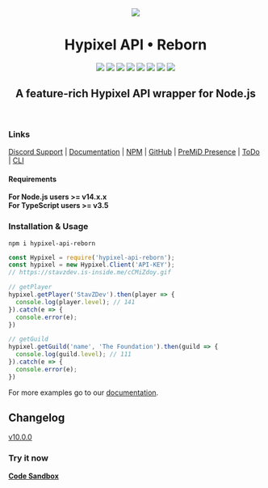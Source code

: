 
<div align="center">
<img src="https://i.imgur.com/cDFoQZU.png?1">
<h1>Hypixel API • Reborn</h1>
<a href="https://discord.gg/NSEBNMM"><img src="https://discordapp.com/api/guilds/660416184252104705/embed.png"></a>
<a href="https://travis-ci.org/StavZ/hypixel-api-reborn"><img src="https://flat.badgen.net/travis/hypixel-api-reborn/hypixel-api-reborn"></a>
<a href="https://app.codacy.com/gh/Hypixel-API-Reborn/hypixel-api-reborn?utm_source=github.com&utm_medium=referral&utm_content=Hypixel-API-Reborn/hypixel-api-reborn&utm_campaign=Badge_Grade"><img src="https://flat.badgen.net/codacy/grade/71cd7e95499b496cb2dd11c29b9def33/master"></a>
<img src="https://flat.badgen.net/npm/v/hypixel-api-reborn">
<img src="https://flat.badgen.net/npm/node/hypixel-api-reborn">
<img src="https://flat.badgen.net/npm/license/hypixel-api-reborn">
<a href="https://github.com/Hypixel-API-Reborn/hypixel-api-reborn"><img src="https://flat.badgen.net/github/stars/hypixel-api-reborn/hypixel-api-reborn"></a>
<a href="https://www.npmjs.com/package/hypixel-api-reborn"><img src="https://nodei.co/npm/hypixel-api-reborn.png?compact=true"></a>
<h2>A feature-rich Hypixel API wrapper for Node.js</h2>
<br>
</div>

### Links
[Discord Support](https://discord.gg/NSEBNMM) | [Documentation](https://hypixel.stavzdev.me) | [NPM](https://www.npmjs.com/package/hypixel-api-reborn) | [GitHub](https://github.com/Hypixel-API-Reborn/hypixel-api-reborn) | [PreMiD Presence](https://premid.app/store/presences/Hypixel%20API%20Reborn) | [ToDo](https://github.com/Hypixel-API-Reborn/hypixel-api-reborn/projects/1) | [CLI](https://github.com/Hypixel-API-Reborn/cli)

#### Requirements

**For Node.js users >= v14.x.x** <br>
**For TypeScript users  >= v3.5**

### Installation & Usage
```shell
npm i hypixel-api-reborn
```
```js
const Hypixel = require('hypixel-api-reborn');
const hypixel = new Hypixel.Client('API-KEY');
// https://stavzdev.is-inside.me/cCMiZdoy.gif

// getPlayer
hypixel.getPlayer('StavZDev').then(player => {
  console.log(player.level); // 141
}).catch(e => {
  console.error(e);
})

// getGuild
hypixel.getGuild('name', 'The Foundation').then(guild => {
  console.log(guild.level); // 111
}).catch(e => {
  console.error(e);
})
```
For more examples go to our [documentation](https://hypixel.stavzdev.me/).
## Changelog
[v10.0.0](https://github.com/Hypixel-API-Reborn/hypixel-api-reborn/releases/tag/10.0.0)

### Try it now
**[Code Sandbox](https://codesandbox.io/s/clever-babbage-xqmfw?file=/src/index.js)**

